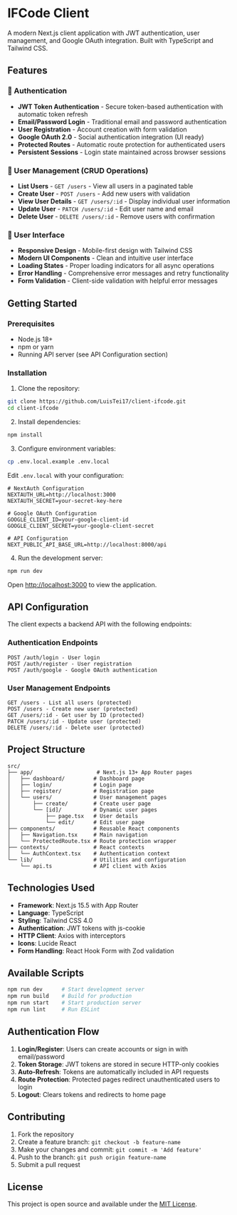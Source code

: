 # IFCode Client

A modern Next.js client application with JWT authentication, user management, and Google OAuth integration. Built with TypeScript and Tailwind CSS.

## Features

### 🔐 Authentication
- **JWT Token Authentication** - Secure token-based authentication with automatic token refresh
- **Email/Password Login** - Traditional email and password authentication
- **User Registration** - Account creation with form validation
- **Google OAuth 2.0** - Social authentication integration (UI ready)
- **Protected Routes** - Automatic route protection for authenticated users
- **Persistent Sessions** - Login state maintained across browser sessions

### 👥 User Management (CRUD Operations)
- **List Users** - `GET /users` - View all users in a paginated table
- **Create User** - `POST /users` - Add new users with validation
- **View User Details** - `GET /users/:id` - Display individual user information
- **Update User** - `PATCH /users/:id` - Edit user name and email
- **Delete User** - `DELETE /users/:id` - Remove users with confirmation

### 🎨 User Interface
- **Responsive Design** - Mobile-first design with Tailwind CSS
- **Modern UI Components** - Clean and intuitive user interface
- **Loading States** - Proper loading indicators for all async operations
- **Error Handling** - Comprehensive error messages and retry functionality
- **Form Validation** - Client-side validation with helpful error messages

## Getting Started

### Prerequisites
- Node.js 18+ 
- npm or yarn
- Running API server (see API Configuration section)

### Installation

1. Clone the repository:
```bash
git clone https://github.com/LuisTei17/client-ifcode.git
cd client-ifcode
```

2. Install dependencies:
```bash
npm install
```

3. Configure environment variables:
```bash
cp .env.local.example .env.local
```

Edit `.env.local` with your configuration:
```env
# NextAuth Configuration
NEXTAUTH_URL=http://localhost:3000
NEXTAUTH_SECRET=your-secret-key-here

# Google OAuth Configuration
GOOGLE_CLIENT_ID=your-google-client-id
GOOGLE_CLIENT_SECRET=your-google-client-secret

# API Configuration
NEXT_PUBLIC_API_BASE_URL=http://localhost:8000/api
```

4. Run the development server:
```bash
npm run dev
```

Open [http://localhost:3000](http://localhost:3000) to view the application.

## API Configuration

The client expects a backend API with the following endpoints:

### Authentication Endpoints
```
POST /auth/login - User login
POST /auth/register - User registration  
POST /auth/google - Google OAuth authentication
```

### User Management Endpoints
```
GET /users - List all users (protected)
POST /users - Create new user (protected)
GET /users/:id - Get user by ID (protected)
PATCH /users/:id - Update user (protected)
DELETE /users/:id - Delete user (protected)
```

## Project Structure

```
src/
├── app/                    # Next.js 13+ App Router pages
│   ├── dashboard/         # Dashboard page
│   ├── login/             # Login page
│   ├── register/          # Registration page
│   └── users/             # User management pages
│       ├── create/        # Create user page
│       └── [id]/          # Dynamic user pages
│           ├── page.tsx   # User details
│           └── edit/      # Edit user page
├── components/            # Reusable React components
│   ├── Navigation.tsx     # Main navigation
│   └── ProtectedRoute.tsx # Route protection wrapper
├── contexts/              # React contexts
│   └── AuthContext.tsx    # Authentication context
└── lib/                   # Utilities and configuration
    └── api.ts             # API client with Axios
```

## Technologies Used

- **Framework**: Next.js 15.5 with App Router
- **Language**: TypeScript
- **Styling**: Tailwind CSS 4.0
- **Authentication**: JWT tokens with js-cookie
- **HTTP Client**: Axios with interceptors
- **Icons**: Lucide React
- **Form Handling**: React Hook Form with Zod validation

## Available Scripts

```bash
npm run dev      # Start development server
npm run build    # Build for production
npm run start    # Start production server
npm run lint     # Run ESLint
```

## Authentication Flow

1. **Login/Register**: Users can create accounts or sign in with email/password
2. **Token Storage**: JWT tokens are stored in secure HTTP-only cookies
3. **Auto-Refresh**: Tokens are automatically included in API requests
4. **Route Protection**: Protected pages redirect unauthenticated users to login
5. **Logout**: Clears tokens and redirects to home page

## Contributing

1. Fork the repository
2. Create a feature branch: `git checkout -b feature-name`
3. Make your changes and commit: `git commit -m 'Add feature'`
4. Push to the branch: `git push origin feature-name`
5. Submit a pull request

## License

This project is open source and available under the [MIT License](LICENSE).
